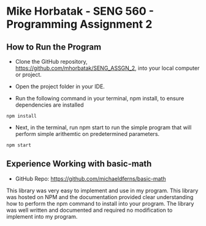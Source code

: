 # Mike Horbatak - SENG 560 - Programming Assignment 2

## How to Run the Program
- Clone the GitHub repository, https://github.com/mhorbatak/SENG_ASSGN_2, into your local computer or project.

- Open the project folder in your IDE.

- Run the following command in your terminal, npm install, to ensure dependencies are installed
``` npm
npm install
```

- Next, in the terminal, run npm start to run the simple program that will perform simple arithemtic on predetermined parameters.
``` npm
npm start
```

## Experience Working with basic-math

- GitHub Repo: https://github.com/michaeldferns/basic-math

This library was very easy to implement and use in my program. This library was hosted on NPM and the documentation provided clear understanding how to perform the npm command to install into your program. The library was well written and documented and required no modification to implement into my program. 